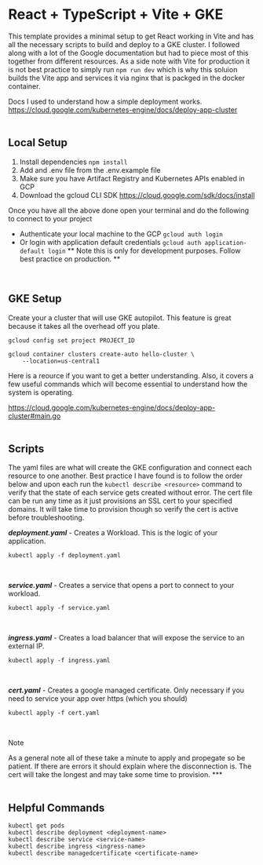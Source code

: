 # React + TypeScript + Vite + GKE

This template provides a minimal setup to get React working in Vite and has all the necessary scripts to build and deploy to a GKE cluster. I followed along with a lot of the Google documentation but had to piece most of this together from different resources. As a side note with Vite for production it is not best practice to simply run `npm run dev` which is why this soluion builds the Vite app and services it via nginx that is packged in the docker container.

Docs I used to understand how a simple deployment works.<br>
https://cloud.google.com/kubernetes-engine/docs/deploy-app-cluster
<br><br>

## Local Setup 
1. Install dependencies `npm install`
2. Add and .env file from the .env.example file
3. Make sure you have Artifact Registry and Kubernetes APIs enabled in GCP
5. Download the gcloud CLI SDK https://cloud.google.com/sdk/docs/install

Once you have all the above done open your terminal and do the following to connect to your project
-  Authenticate your local machine to the GCP `gcloud auth login`
-  Or login with application default credentials `gcloud auth application-default login` 
   ** Note this is only for development purposes. Follow best practice on production. **
<br>

## GKE Setup
Create your a cluster that will use GKE autopilot. This feature is great because it takes all the overhead off you plate.
```
gcloud config set project PROJECT_ID
```
```
gcloud container clusters create-auto hello-cluster \
    --location=us-central1
```
Here is a reource if you want to get a better understanding. Also, it covers a few useful commands which will become essential to understand how the system is operating. 

https://cloud.google.com/kubernetes-engine/docs/deploy-app-cluster#main.go
<br><br>

## Scripts
The yaml files are what will create the GKE configuration and connect each resource to one another. Best practice I have found is to follow the order below and upon each run the  `kubectl describe <resource>` command to verify that the state of each service gets created without error. The cert file can be run any time as it just provisions an SSL cert to your specified domains. It will take time to provision though so verify the cert is active before troubleshooting. 

**_deployment.yaml_** - Creates a Workload. This is the logic of your application.
  ```
  kubectl apply -f deployment.yaml
  ```
<br>

**_service.yaml_** - Creates a service that opens a port to connect to your workload.
  ```
  kubectl apply -f service.yaml
  ```
<br>

**_ingress.yaml_** - Creates a load balancer that will expose the service to an external IP.
  ```
  kubectl apply -f ingress.yaml
  ```
<br>

**_cert.yaml_** - Creates a google managed certificate. Only necessary if you need to service your app over https (which you should)
  ```
  kubectl apply -f cert.yaml
  ```
<br>

> [!NOTE]
> As a general note all of these take a minute to apply and propegate so be patient. If there are errors it should explain where the disconnection is. The cert will take the longest and may take some time to provision. ***
<br><br>

## Helpful Commands
```
kubectl get pods
kubectl describe deployment <deployment-name>
kubectl describe service <service-name>
kubectl describe ingress <ingress-name>
kubectl describe managedcertificate <certificate-name>
```
